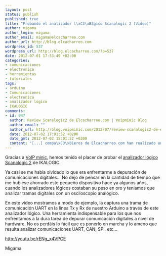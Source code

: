 ```yaml
--- 
layout: post
status: publish
published: true
title: "Probando el analizador l\xC3\xB3gico Scanalogic 2 (Video)"
author: migama
author_login: migama
author_email: migama@elcacharreo.com
author_url: http://blog.elcacharreo.com
wordpress_id: 537
wordpress_url: http://blog.elcacharreo.com/?p=537
date: 2012-07-01 17:53:49 +02:00
categories: 
- comunicaciones
- electronica
- herramientas
- tutoriales
tags: 
- arduino
- Comunicaciones
- electronica
- analizador logico
- IKALOGIC
comments: 
- id: 947
  author: Review Scanalogic2 de Elcacharreo.com | Voipminic Blog
  author_email: ""
  author_url: http://blog.voipminic.com/2012/07/review-scanalogic2-de-elcacharreo-com/
  date: 2012-07-02 17:01:52 +0200
  date_gmt: 2012-07-02 15:01:52 +0200
  content: "[...] compa\xC3\xB1eros de Elcacharreo.com han realizado una review de nuestro analizador logico [...]"
---
```

Gracias a <a href="http://voipminic.com/">VoIP minic</a>, hemos tenido el placer de probar el <a href="http://shop.voipminic.com/accesorios/2122-analizador-logico-scanalogic-2.html">analizador lógico Scanalogic 2</a> de IKALOGIC.

Ya casi se me había olvidado lo que era enfrentarme a depuración de comunicaciones digitales... No dejo de pensar en la cantidad de tiempo que me hubiese ahorrado este pequeño dispositivo hace ya algunos años, cuando los analizadores lógicos costaban su peso en oro y teniamos que analizar tramas digitales con un osciloscopio analógico.

En este vídeo mostramos a modo de ejemplo, la captura una trama de comunicación UART en la linea Tx y Rx de nuestro Arduino a través de este analizador lógico. Una herramienta indispensable para los que nos enfrentamos a la dura tarea de depurar comunicación digitales a nivel de hardware. No os perdáis lo fácil que es ponerlo en marcha y lo ameno que resulta analizar comunicaciones UART, CAN, SPI, etc...

http://youtu.be/rENg_x4VPCE

Migama

&nbsp;

&nbsp;
